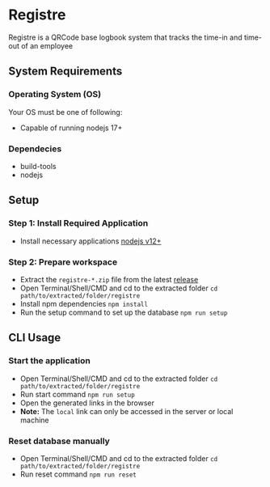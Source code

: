 # Registre
Registre is a QRCode base logbook system that tracks the time-in and time-out of an employee

## System Requirements
### Operating System (OS)
Your OS must be one of following:
 - Capable of running nodejs 17+
 
### Dependecies 
 - build-tools
 - nodejs

## Setup
### Step 1: Install Required Application
 - Install necessary applications [nodejs v12+](https://nodejs.org/en/download/)
### Step 2: Prepare workspace
 - Extract the `registre-*.zip` file from the latest [release](https://github.com/skiddph/registre/releases)
 - Open Terminal/Shell/CMD and cd to the extracted folder
 ```cd path/to/extracted/folder/registre```
 - Install npm dependencies
 ```npm install```
 - Run the setup command to set up the database
 ```npm run setup```
## CLI Usage
### Start the application
 - Open Terminal/Shell/CMD and cd to the extracted folder
 ```cd path/to/extracted/folder/registre```
 - Run start command
 ```npm run setup```
 - Open the generated links in the browser
 - **Note:** The `local` link can only be accessed in the server or local machine
### Reset database manually
 - Open Terminal/Shell/CMD and cd to the extracted folder
 ```cd path/to/extracted/folder/registre```
 - Run reset command
 ```npm run reset```
